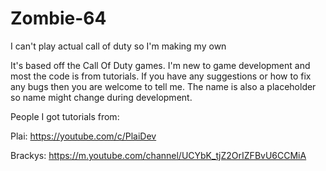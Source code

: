 # Zombie-64
I can't play actual call of duty so I'm making my own


It's based off the Call Of Duty games.
I'm new to game development and most the code is from tutorials.
If you have any suggestions or how to fix any bugs then you are welcome to tell me.
The name is also a placeholder so name might change during development.


People I got tutorials from:

Plai: https://youtube.com/c/PlaiDev

Brackys: https://m.youtube.com/channel/UCYbK_tjZ2OrIZFBvU6CCMiA
